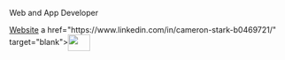 Web and App Developer

<p align="left">
<a href="https://camyujistark.com" target="blank">Website</a>
 a href="https://www.linkedin.com/in/cameron-stark-b0469721/" target="blank"><img align="center" src="https://cdn.jsdelivr.net/npm/simple-icons@3.0.1/icons/linkedin.svg" alt="" height="30" width="40" /></a>
</p>
